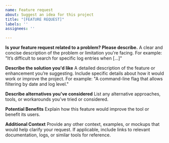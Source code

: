 ```yaml
---
name: Feature request
about: Suggest an idea for this project
title: "[FEATURE REQUEST]"
labels: ''
assignees: ''

---
```


**Is your feature request related to a problem? Please describe.**
A clear and concise description of the problem or limitation you're facing. For example: "It’s difficult to search for specific log entries when [...]"

**Describe the solution you'd like**
A detailed description of the feature or enhancement you’re suggesting. Include specific details about how it would work or improve the project. For example: "A command-line flag that allows filtering by date and log level."

**Describe alternatives you've considered**
List any alternative approaches, tools, or workarounds you’ve tried or considered.

**Potential Benefits**
Explain how this feature would improve the tool or benefit its users.

**Additional Context**
Provide any other context, examples, or mockups that would help clarify your request. If applicable, include links to relevant documentation, logs, or similar tools for reference.
